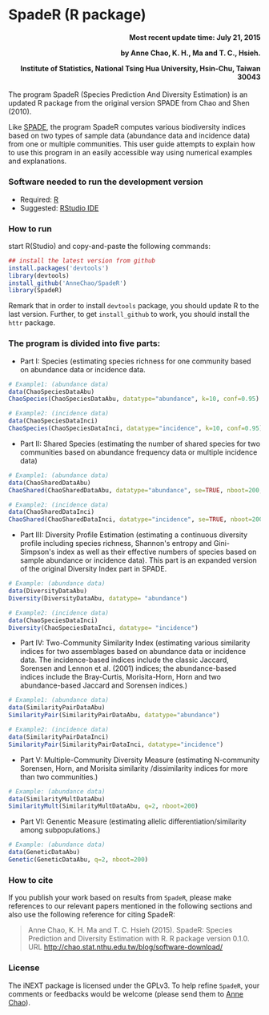 <!-- README.md is generated from README.Rmd. Please edit that file -->



SpadeR (R package)
=====
<h4 style="text-align: right;">Most recent update time: July 21, 2015    

by Anne Chao, K. H., Ma and T. C., Hsieh.

Institute of Statistics, National Tsing Hua University, Hsin-Chu, Taiwan 30043</h4>


The program SpadeR (Species Prediction And Diversity Estimation) is an updated R package from the original version SPADE from Chao and Shen (2010).

Like [SPADE](http://chao.stat.nthu.edu.tw/wordpress/software_download/spader/), the program SpadeR computes various biodiversity indices based on two types of sample data (abundance data and incidence data) from one or multiple communities. This user guide attempts to explain how to use this program in an easily accessible way using numerical examples and explanations.


### Software needed to run the development version

-   Required: [R](http://cran.rstudio.com/)
-   Suggested: [RStudio IDE](http://www.rstudio.com/ide/download/)

### How to run
start R(Studio) and copy-and-paste the following commands:


```r
## install the latest version from github
install.packages('devtools')
library(devtools)
install_github('AnneChao/SpadeR')
library(SpadeR)
```

Remark that in order to install `devtools` package, you should update R
to the last version. Further, to get `install_github` to work, you
should install the `httr` package.

### The program is divided into five parts:

- Part I: Species (estimating species richness for one community based on abundance data or incidence data.


```r
# Example1: (abundance data)
data(ChaoSpeciesDataAbu)
ChaoSpecies(ChaoSpeciesDataAbu, datatype="abundance", k=10, conf=0.95)

# Example2: (incidence data)
data(ChaoSpeciesDataInci)
ChaoSpecies(ChaoSpeciesDataInci, datatype="incidence", k=10, conf=0.95) 

```

- Part II: Shared Species (estimating the number of shared species for two communities based on abundance frequency data or multiple incidence data)

```r
# Example1: (abundance data)
data(ChaoSharedDataAbu)
ChaoShared(ChaoSharedDataAbu, datatype="abundance", se=TRUE, nboot=200, conf=0.95) 

# Example2: (incidence data)
data(ChaoSharedDataInci)
ChaoShared(ChaoSharedDataInci, datatype="incidence", se=TRUE, nboot=200, conf=0.95) 

```

- Part III: Diversity Profile Estimation (estimating a continuous diversity profile including species richness, Shannon's entropy and Gini-Simpson's index as well as their effective numbers of species based on sample abundance or incidence data). This part is an expanded version of the original Diversity Index part in SPADE. 

```r
# Example: (abundance data)
data(DiversityDataAbu)
Diversity(DiversityDataAbu, datatype= "abundance")

# Example2: (incidence data)
data(ChaoSpeciesDataInci)
Diversity(ChaoSpeciesDataInci, datatype= "incidence")

```

- Part IV: Two-Community Similarity Index (estimating various similarity indices for two assemblages based on abundance data or incidence data. The incidence-based indices include the classic Jaccard, Sorensen and Lennon et al. (2001) indices; the abundance-based indices include the Bray-Curtis, Morisita-Horn, Horn and two abundance-based Jaccard and Sorensen indices.)


```r
# Example1: (abundance data)
data(SimilarityPairDataAbu)
SimilarityPair(SimilarityPairDataAbu, datatype="abundance")

# Example2: (incidence data)
data(SimilarityPairDataInci)
SimilarityPair(SimilarityPairDataInci, datatype="incidence")
```

- Part V: Multiple-Community Diversity Measure (estimating N-community Sorensen, Horn, and Morisita similarity /dissimilarity indices for more than two communities.)


```r
# Example: (abundance data)
data(SimilarityMultDataAbu)
SimilarityMult(SimilarityMultDataAbu, q=2, nboot=200)
```

- Part VI: Genentic Measure (estimating allelic differentiation/similarity among subpopulations.)


```r
# Example: (abundance data)
data(GeneticDataAbu)
Genetic(GeneticDataAbu, q=2, nboot=200)
```

### How to cite

If you publish your work based on results from `SpadeR`, please make references to our relevant papers mentioned in the following sections and also use the following reference for citing SpadeR:

> Anne Chao, K. H. Ma and T. C. Hsieh (2015). SpadeR: Species Prediction and Diversity Estimation with R. R package version 0.1.0. URL http://chao.stat.nthu.edu.tw/blog/software-download/

### License

The iNEXT package is licensed under the GPLv3. To help refine `SpadeR`, your comments or feedbacks would be welcome (please send them to [Anne Chao](chao@stat.nthu.edu.tw)).

